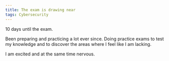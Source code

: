 ```yaml
---
title: The exam is drawing near
tags: Cybersecurity
---
```


10 days until the exam.

Been preparing and practicing a lot ever since. Doing practice exams to test my knowledge and to discover the areas where I feel like I am lacking.

I am excited and at the same time nervous.